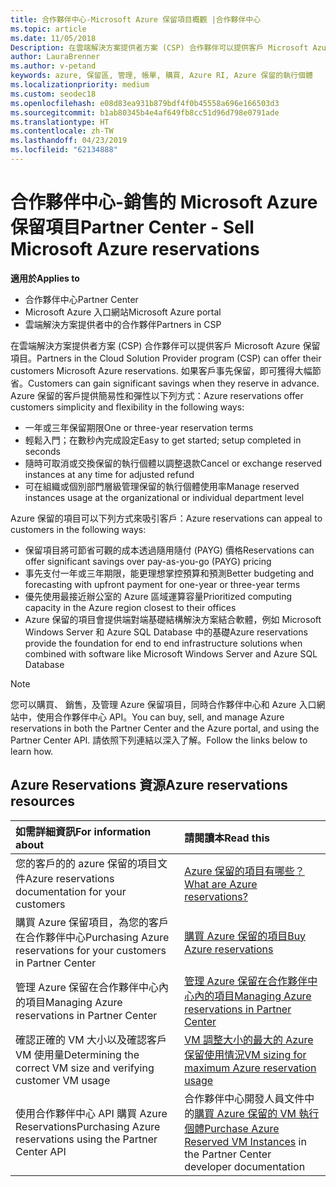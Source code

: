 ```yaml
---
title: 合作夥伴中心-Microsoft Azure 保留項目概觀 |合作夥伴中心
ms.topic: article
ms.date: 11/05/2018
Description: 在雲端解決方案提供者方案 (CSP) 合作夥伴可以提供客戶 Microsoft Azure 保留項目。
author: LauraBrenner
ms.author: v-petand
keywords: azure, 保留區, 管理, 帳單, 購買, Azure RI, Azure 保留的執行個體
ms.localizationpriority: medium
ms.custom: seodec18
ms.openlocfilehash: e08d83ea931b879bdf4f0b45558a696e166503d3
ms.sourcegitcommit: b1ab80345b4e4af649fb8cc51d96d798e0791ade
ms.translationtype: HT
ms.contentlocale: zh-TW
ms.lasthandoff: 04/23/2019
ms.locfileid: "62134888"
---
```

# <a name="partner-center---sell-microsoft-azure-reservations"></a><span data-ttu-id="0475d-104">合作夥伴中心-銷售的 Microsoft Azure 保留項目</span><span class="sxs-lookup"><span data-stu-id="0475d-104">Partner Center - Sell Microsoft Azure reservations</span></span>

<!--Maggie, 12/7/18 - Added "Partner Center" to metadata title and H1 title as per Catherine Watson in bug #19868631-->

<span data-ttu-id="0475d-105">**適用於**</span><span class="sxs-lookup"><span data-stu-id="0475d-105">**Applies to**</span></span>

- <span data-ttu-id="0475d-106">合作夥伴中心</span><span class="sxs-lookup"><span data-stu-id="0475d-106">Partner Center</span></span>
- <span data-ttu-id="0475d-107">Microsoft Azure 入口網站</span><span class="sxs-lookup"><span data-stu-id="0475d-107">Microsoft Azure portal</span></span>
- <span data-ttu-id="0475d-108">雲端解決方案提供者中的合作夥伴</span><span class="sxs-lookup"><span data-stu-id="0475d-108">Partners in CSP</span></span>

<span data-ttu-id="0475d-109">在雲端解決方案提供者方案 (CSP) 合作夥伴可以提供客戶 Microsoft Azure 保留項目。</span><span class="sxs-lookup"><span data-stu-id="0475d-109">Partners in the Cloud Solution Provider program (CSP) can offer their customers Microsoft Azure reservations.</span></span> <span data-ttu-id="0475d-110">如果客戶事先保留，即可獲得大幅節省。</span><span class="sxs-lookup"><span data-stu-id="0475d-110">Customers can gain significant savings when they reserve in advance.</span></span> <span data-ttu-id="0475d-111">Azure 保留的客戶提供簡易性和彈性以下列方式：</span><span class="sxs-lookup"><span data-stu-id="0475d-111">Azure reservations offer customers simplicity and flexibility in the following ways:</span></span>

- <span data-ttu-id="0475d-112">一年或三年保留期限</span><span class="sxs-lookup"><span data-stu-id="0475d-112">One or three-year reservation terms</span></span>
- <span data-ttu-id="0475d-113">輕鬆入門；在數秒內完成設定</span><span class="sxs-lookup"><span data-stu-id="0475d-113">Easy to get started; setup completed in seconds</span></span>
- <span data-ttu-id="0475d-114">隨時可取消或交換保留的執行個體以調整退款</span><span class="sxs-lookup"><span data-stu-id="0475d-114">Cancel or exchange reserved instances at any time for adjusted refund</span></span>
- <span data-ttu-id="0475d-115">可在組織或個別部門層級管理保留的執行個體使用率</span><span class="sxs-lookup"><span data-stu-id="0475d-115">Manage reserved instances usage at the organizational or individual department level</span></span> 

<span data-ttu-id="0475d-116">Azure 保留的項目可以下列方式來吸引客戶：</span><span class="sxs-lookup"><span data-stu-id="0475d-116">Azure reservations can appeal to customers in the following ways:</span></span>

- <span data-ttu-id="0475d-117">保留項目將可節省可觀的成本透過隨用隨付 (PAYG) 價格</span><span class="sxs-lookup"><span data-stu-id="0475d-117">Reservations can offer significant savings over pay-as-you-go (PAYG) pricing</span></span>
- <span data-ttu-id="0475d-118">事先支付一年或三年期限，能更理想掌控預算和預測</span><span class="sxs-lookup"><span data-stu-id="0475d-118">Better budgeting and forecasting with upfront payment for one-year or three-year terms</span></span>
- <span data-ttu-id="0475d-119">優先使用最接近辦公室的 Azure 區域運算容量</span><span class="sxs-lookup"><span data-stu-id="0475d-119">Prioritized computing capacity in the Azure region closest to their offices</span></span>
- <span data-ttu-id="0475d-120">Azure 保留的項目會提供端對端基礎結構解決方案結合軟體，例如 Microsoft Windows Server 和 Azure SQL Database 中的基礎</span><span class="sxs-lookup"><span data-stu-id="0475d-120">Azure reservations provide the foundation for end to end infrastructure solutions when combined with software like Microsoft Windows Server and Azure SQL Database</span></span>

>[!NOTE]
> <span data-ttu-id="0475d-121">您可以購買、 銷售，及管理 Azure 保留項目，同時合作夥伴中心和 Azure 入口網站中，使用合作夥伴中心 API。</span><span class="sxs-lookup"><span data-stu-id="0475d-121">You can buy, sell, and manage Azure reservations in both the Partner Center and the Azure portal, and using the Partner Center API.</span></span> <span data-ttu-id="0475d-122">請依照下列連結以深入了解。</span><span class="sxs-lookup"><span data-stu-id="0475d-122">Follow the links below to learn how.</span></span>

## <a name="azure-reservations-resources"></a><span data-ttu-id="0475d-123">Azure Reservations 資源</span><span class="sxs-lookup"><span data-stu-id="0475d-123">Azure reservations resources</span></span>

|<span data-ttu-id="0475d-124">**如需詳細資訊**</span><span class="sxs-lookup"><span data-stu-id="0475d-124">**For information about**</span></span>   |<span data-ttu-id="0475d-125">**請閱讀本**</span><span class="sxs-lookup"><span data-stu-id="0475d-125">**Read this**</span></span>    |
|:-----------------------------|:-----------------|
| <span data-ttu-id="0475d-126">您的客戶的的 azure 保留的項目文件</span><span class="sxs-lookup"><span data-stu-id="0475d-126">Azure reservations documentation for your customers</span></span> | [<span data-ttu-id="0475d-127">Azure 保留的項目有哪些？</span><span class="sxs-lookup"><span data-stu-id="0475d-127">What are Azure reservations?</span></span>](https://docs.microsoft.com/azure/billing/billing-save-compute-costs-reservations)
|<span data-ttu-id="0475d-128">購買 Azure 保留項目，為您的客戶在合作夥伴中心</span><span class="sxs-lookup"><span data-stu-id="0475d-128">Purchasing Azure reservations for your customers in Partner Center</span></span>   |[<span data-ttu-id="0475d-129">購買 Azure 保留的項目</span><span class="sxs-lookup"><span data-stu-id="0475d-129">Buy Azure reservations</span></span>](azure-reservations-buying.md)
|<span data-ttu-id="0475d-130">管理 Azure 保留在合作夥伴中心內的項目</span><span class="sxs-lookup"><span data-stu-id="0475d-130">Managing Azure reservations in Partner Center</span></span> | [<span data-ttu-id="0475d-131">管理 Azure 保留在合作夥伴中心內的項目</span><span class="sxs-lookup"><span data-stu-id="0475d-131">Managing Azure reservations in Partner Center</span></span>](azure-reservations-manage.md)
|<span data-ttu-id="0475d-132">確認正確的 VM 大小以及確認客戶 VM 使用量</span><span class="sxs-lookup"><span data-stu-id="0475d-132">Determining the correct VM size and verifying customer VM usage</span></span>   |[<span data-ttu-id="0475d-133">VM 調整大小的最大的 Azure 保留使用情況</span><span class="sxs-lookup"><span data-stu-id="0475d-133">VM sizing for maximum Azure reservation usage</span></span>](azure-usage.md)   |
|<span data-ttu-id="0475d-134">使用合作夥伴中心 API 購買 Azure Reservations</span><span class="sxs-lookup"><span data-stu-id="0475d-134">Purchasing Azure reservations using the Partner Center API</span></span> | <span data-ttu-id="0475d-135">合作夥伴中心開發人員文件中的[購買 Azure 保留的 VM 執行個體](https://docs.microsoft.com/partner-center/develop/purchase-azure-reservations)</span><span class="sxs-lookup"><span data-stu-id="0475d-135">[Purchase Azure Reserved VM Instances](https://docs.microsoft.com/partner-center/develop/purchase-azure-reservations) in the Partner Center developer documentation</span></span>